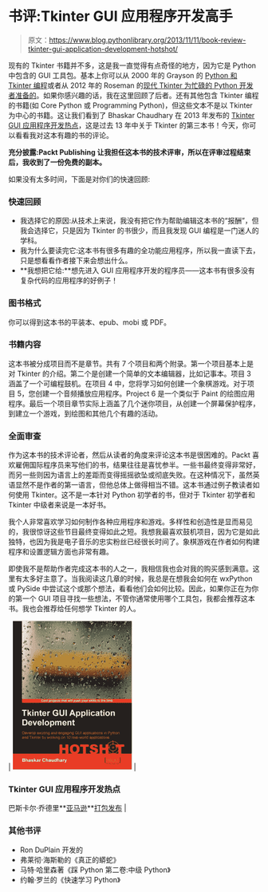 # 书评:Tkinter GUI 应用程序开发高手

> 原文：<https://www.blog.pythonlibrary.org/2013/11/11/book-review-tkinter-gui-application-development-hotshot/>

现有的 Tkinter 书籍并不多，这是我一直觉得有点奇怪的地方，因为它是 Python 中包含的 GUI 工具包。基本上你可以从 2000 年的 Grayson 的 [Python 和 Tkinter 编程](http://www.amazon.com/gp/product/1884777813/ref=as_li_ss_tl?ie=UTF8&camp=1789&creative=390957&creativeASIN=1884777813&linkCode=as2&tag=thmovsthpy-20)或者从 2012 年的 Roseman 的[现代 Tkinter 为忙碌的 Python 开发者准备的](http://www.amazon.com/gp/product/B0071QDNLO/ref=as_li_ss_tl?ie=UTF8&camp=1789&creative=390957&creativeASIN=B0071QDNLO&linkCode=as2&tag=thmovsthpy-20)。如果你感兴趣的话，我在这里回顾了后者。还有其他包含 Tkinter 编程的书籍(如 Core Python 或 Programming Python)，但这些文本不是以 Tkinter 为中心的书籍。这让我们看到了 Bhaskar Chaudhary 在 2013 年发布的 [Tkinter GUI 应用程序开发热点](http://www.amazon.com/gp/product/B00G8YAUX4/ref=as_li_ss_tl?ie=UTF8&camp=1789&creative=390957&creativeASIN=B00G8YAUX4&linkCode=as2&tag=thmovsthpy-20)，这是过去 13 年中关于 Tkinter 的第三本书！今天，你可以看看我对这本有趣的书的评论。

**充分披露:Packt Publishing 让我担任这本书的技术评审，所以在评审过程结束后，我收到了一份免费的副本。**

如果没有太多时间，下面是对你们的快速回顾:

### 快速回顾

*   我选择它的原因:从技术上来说，我没有把它作为帮助编辑这本书的“报酬”，但我会选择它，只是因为 Tkinter 的书很少，而且我发现 GUI 编程是一门迷人的学科。
*   我为什么要读完它:这本书有很多有趣的全功能应用程序，所以我一直读下去，只是想看看作者接下来会想出什么。
*   **我想把它给:**想先进入 GUI 应用程序开发的程序员——这本书有很多没有复杂代码的应用程序的好例子！

### 图书格式

你可以得到这本书的平装本、epub、mobi 或 PDF。

### 书籍内容

这本书被分成项目而不是章节。共有 7 个项目和两个附录。第一个项目基本上是对 Tkinter 的介绍。第二个是创建一个简单的文本编辑器，比如记事本。项目 3 涵盖了一个可编程鼓机。在项目 4 中，您将学习如何创建一个象棋游戏。对于项目 5，您创建一个音频播放应用程序。Project 6 是一个类似于 Paint 的绘图应用程序。最后一个项目章节实际上涵盖了几个迷你项目，从创建一个屏幕保护程序，到建立一个游戏，到绘图和其他几个有趣的活动。

### 全面审查

作为这本书的技术评论者，然后从读者的角度来评论这本书是很困难的。Packt 喜欢雇佣国际程序员来写他们的书，结果往往是喜忧参半。一些书最终变得非常好，而另一些则因为语言上的差距而变得摇摇欲坠或彻底失败。在这种情况下，虽然英语显然不是作者的第一语言，但他总体上做得相当不错。这本书通过例子教读者如何使用 Tkinter。这不是一本针对 Python 初学者的书，但对于 Tkinter 初学者和 Tkinter 中级者来说是一本好书。

我个人非常喜欢学习如何制作各种应用程序和游戏。多样性和创造性是显而易见的，我很惊讶这些节目最终变得如此之短。我想我最喜欢鼓机项目，因为它是如此独特，也因为我是电子音乐的忠实粉丝已经很长时间了。象棋游戏在作者如何构建程序和设置逻辑方面也非常有趣。

即使我不是帮助作者完成这本书的人之一，我相信我也会对我的购买感到满意。这里有太多好主意了。当我阅读这几章的时候，我总是在想我会如何在 wxPython 或 PySide 中尝试这个或那个想法，看看他们会如何比较。因此，如果你正在为你的第一个 GUI 项目寻找一些想法，不管你通常使用哪个工具包，我都会推荐这本书。我也会推荐给任何想学 Tkinter 的人。

| [![tkinter_hotshot](img/6dbacf45943565c383301c8e610a6d59.png)](https://www.blog.pythonlibrary.org/wp-content/uploads/2013/11/tkinter_hotshot.png) | 

### Tkinter GUI 应用程序开发热点

巴斯卡尔·乔德里**[亚马逊](http://www.amazon.com/gp/product/B00G8YAUX4/ref=as_li_ss_tl?ie=UTF8&camp=1789&creative=390957&creativeASIN=B00G8YAUX4&linkCode=as2&tag=thmovsthpy-20)**[打包发布](http://www.packtpub.com/tkinter-gui-application-development-hotshot/book) |

### 其他书评

*   Ron DuPlain 开发的
*   弗莱彻·海斯勒的《真正的蟒蛇》
*   马特·哈里森著《踩 Python 第二卷:中级 Python》
*   约翰·罗兰的《快速学习 Python》